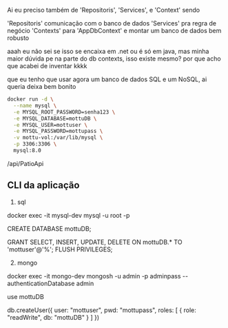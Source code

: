 Ai eu preciso também de 'Repositoris', 'Services', e 'Context' sendo 

'Repositoris' comunicação com o banco de dados
'Services' pra regra de negócio
'Contexts' para 'AppDbContext' e montar um banco de dados bem robusto

aaah eu não sei se isso se encaixa em .net ou é só em java, mas minha maior dúvida pe na parte do db contexts, isso existe mesmo? por que acho que acabei de inventar kkkk 

que eu tenho que usar agora um banco de dados SQL e um NoSQL, ai queria deixa bem bonito 


```bash
docker run -d \
  --name mysql \
  -e MYSQL_ROOT_PASSWORD=senha123 \
  -e MYSQL_DATABASE=mottuDB \
  -e MYSQL_USER=mottuser \
  -e MYSQL_PASSWORD=mottupass \
  -v mottu-vol:/var/lib/mysql \
  -p 3306:3306 \
  mysql:8.0
```

/api/PatioApi


## CLI da aplicação 

1. sql



docker exec -it mysql-dev mysql -u root -p

CREATE DATABASE mottuDB;

GRANT SELECT, INSERT, UPDATE, DELETE ON mottuDB.* TO 'mottuser'@'%';
FLUSH PRIVILEGES;

2. mongo

docker exec -it mongo-dev mongosh -u admin -p adminpass --authenticationDatabase admin

use mottuDB

db.createUser({
  user: "mottuser",
  pwd: "mottupass",
  roles: [
    {
      role: "readWrite",
      db: "mottuDB"
    }
  ]
})

